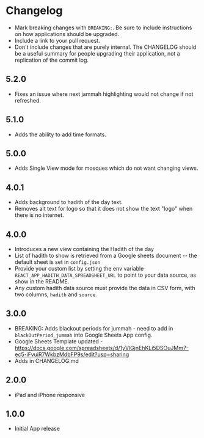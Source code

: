 # Changelog

- Mark breaking changes with `BREAKING:`. Be sure to include instructions on how applications should be upgraded.
- Include a link to your pull request.
- Don't include changes that are purely internal. The CHANGELOG should be a
  useful summary for people upgrading their application, not a replication
  of the commit log.

## 5.2.0
- Fixes an issue where next jammah highlighting would not change if not refreshed.

## 5.1.0
- Adds the ability to add time formats.

## 5.0.0
- Adds Single View mode for mosques which do not want changing views.

## 4.0.1
- Adds background to hadith of the day text.
- Removes alt text for logo so that it does not show the text "logo" when there is no internet.

## 4.0.0
- Introduces a new view containing the Hadith of the day
- List of hadith to show is retrieved from a Google sheets document -- the default sheet is set in `config.json`
- Provide your custom list by setting the env variable `REACT_APP_HADITH_DATA_SPREADSHEET_URL` to point to your data source, as show in the README.
- Any custom hadith data source must provide the data in CSV form, with two columns, `hadith` and `source`. 

## 3.0.0
- BREAKING: Adds blackout periods for jummah - need to add in `blackOutPeriod_jummah` into Google Sheets App config.
- Google Sheets Template updated - https://docs.google.com/spreadsheets/d/1yVlGjnEhKLi5DSOuJMm7-ec5-iFvuiR7WkbzMdbFP9s/edit?usp=sharing
- Adds in CHANGELOG.md

## 2.0.0
- iPad and iPhone responsive

## 1.0.0
- Initial App release